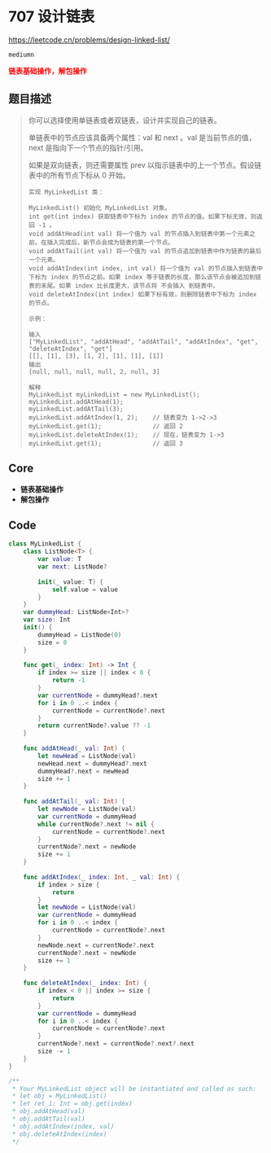 # 707 设计链表

https://leetcode.cn/problems/design-linked-list/

`mediumn`

**<font color=red>链表基础操作，解包操作</font>**

## 题目描述

> 你可以选择使用单链表或者双链表，设计并实现自己的链表。
>
> 单链表中的节点应该具备两个属性：val 和 next 。val 是当前节点的值，next 是指向下一个节点的指针/引用。
>
> 如果是双向链表，则还需要属性 prev 以指示链表中的上一个节点。假设链表中的所有节点下标从 0 开始。
>
> ```
> 实现 MyLinkedList 类：
> 
> MyLinkedList() 初始化 MyLinkedList 对象。
> int get(int index) 获取链表中下标为 index 的节点的值。如果下标无效，则返回 -1 。
> void addAtHead(int val) 将一个值为 val 的节点插入到链表中第一个元素之前。在插入完成后，新节点会成为链表的第一个节点。
> void addAtTail(int val) 将一个值为 val 的节点追加到链表中作为链表的最后一个元素。
> void addAtIndex(int index, int val) 将一个值为 val 的节点插入到链表中下标为 index 的节点之前。如果 index 等于链表的长度，那么该节点会被追加到链表的末尾。如果 index 比长度更大，该节点将 不会插入 到链表中。
> void deleteAtIndex(int index) 如果下标有效，则删除链表中下标为 index 的节点。
> ```
>
> 
>
> ```
> 示例：
> 
> 输入
> ["MyLinkedList", "addAtHead", "addAtTail", "addAtIndex", "get", "deleteAtIndex", "get"]
> [[], [1], [3], [1, 2], [1], [1], [1]]
> 输出
> [null, null, null, null, 2, null, 3]
> ```
>
> ```
> 解释
> MyLinkedList myLinkedList = new MyLinkedList();
> myLinkedList.addAtHead(1);
> myLinkedList.addAtTail(3);
> myLinkedList.addAtIndex(1, 2);    // 链表变为 1->2->3
> myLinkedList.get(1);              // 返回 2
> myLinkedList.deleteAtIndex(1);    // 现在，链表变为 1->3
> myLinkedList.get(1);              // 返回 3
> ```

## Core

- **链表基础操作**
- **解包操作**

## Code

```swift
class MyLinkedList {
    class ListNode<T> {
      	var value: T
      	var next: ListNode?
      
      	init(_ value: T) {
          	self.value = value
      	}
    }
    var dummyHead: ListNode<Int>?
    var size: Int
    init() {
        dummyHead = ListNode(0)
        size = 0
    }
    
    func get(_ index: Int) -> Int {
        if index >= size || index < 0 {
            return -1
        }
        var currentNode = dummyHead?.next
        for i in 0 ..< index {
            currentNode = currentNode?.next
        }
        return currentNode?.value ?? -1
    }
    
    func addAtHead(_ val: Int) {
        let newHead = ListNode(val)
        newHead.next = dummyHead?.next
        dummyHead?.next = newHead
        size += 1
    }
    
    func addAtTail(_ val: Int) {
        let newNode = ListNode(val)
        var currentNode = dummyHead
        while currentNode?.next != nil {
            currentNode = currentNode?.next
        }
        currentNode?.next = newNode
        size += 1
    }
    
    func addAtIndex(_ index: Int, _ val: Int) {
        if index > size {
            return
        }
        let newNode = ListNode(val)
        var currentNode = dummyHead
        for i in 0 ..< index {
            currentNode = currentNode?.next
        }
        newNode.next = currentNode?.next
        currentNode?.next = newNode
        size += 1
    }
    
    func deleteAtIndex(_ index: Int) {
        if index < 0 || index >= size {
            return
        }
        var currentNode = dummyHead
        for i in 0 ..< index {
            currentNode = currentNode?.next
        }
        currentNode?.next = currentNode?.next?.next
        size -= 1
    }
}

/**
 * Your MyLinkedList object will be instantiated and called as such:
 * let obj = MyLinkedList()
 * let ret_1: Int = obj.get(index)
 * obj.addAtHead(val)
 * obj.addAtTail(val)
 * obj.addAtIndex(index, val)
 * obj.deleteAtIndex(index)
 */
```

